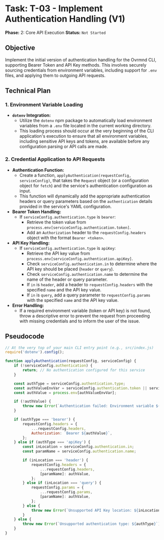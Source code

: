 # Task: T-03 - Implement Authentication Handling (V1)

**Phase:** 2: Core API Execution
**Status:** `Not Started`

## Objective

Implement the initial version of authentication handling for the Ovrmnd CLI, supporting Bearer Token and API Key methods. This involves securely sourcing credentials from environment variables, including support for `.env` files, and applying them to outgoing API requests.

## Technical Plan

### 1. Environment Variable Loading

-   **`dotenv` Integration:**
    -   Utilize the `dotenv` npm package to automatically load environment variables from a `.env` file located in the current working directory.
    -   This loading process should occur at the very beginning of the CLI application's execution to ensure that all environment variables, including sensitive API keys and tokens, are available before any configuration parsing or API calls are made.

### 2. Credential Application to API Requests

-   **Authentication Function:**
    -   Create a function, `applyAuthentication(requestConfig, serviceConfig)`, that takes the `Request` object (or a configuration object for `fetch`) and the service's authentication configuration as input.
    -   This function will dynamically add the appropriate authentication headers or query parameters based on the `authentication` details provided in the service's YAML configuration.
-   **Bearer Token Handling:**
    -   If `serviceConfig.authentication.type` is `bearer`:
        -   Retrieve the token value from `process.env[serviceConfig.authentication.token]`.
        -   Add an `Authorization` header to the `requestConfig.headers` object with the format `Bearer <token>`.
-   **API Key Handling:**
    -   If `serviceConfig.authentication.type` is `apiKey`:
        -   Retrieve the API key value from `process.env[serviceConfig.authentication.apiKey]`.
        -   Check `serviceConfig.authentication.in` to determine where the API key should be placed (`header` or `query`).
        -   Check `serviceConfig.authentication.name` to determine the name of the header or query parameter.
        -   If `in` is `header`, add a header to `requestConfig.headers` with the specified `name` and the API key value.
        -   If `in` is `query`, add a query parameter to `requestConfig.params` with the specified `name` and the API key value.
-   **Error Handling:**
    -   If a required environment variable (token or API key) is not found, throw a descriptive error to prevent the request from proceeding with missing credentials and to inform the user of the issue.

## Pseudocode

```javascript
// At the very top of your main CLI entry point (e.g., src/index.js)
require('dotenv').config();

function applyAuthentication(requestConfig, serviceConfig) {
    if (!serviceConfig.authentication) {
        return; // No authentication configured for this service
    }

    const authType = serviceConfig.authentication.type;
    const authValueEnvVar = serviceConfig.authentication.token || serviceConfig.authentication.apiKey;
    const authValue = process.env[authValueEnvVar];

    if (!authValue) {
        throw new Error(`Authentication failed: Environment variable ${authValueEnvVar} not found.`);
    }

    if (authType === 'bearer') {
        requestConfig.headers = {
            ...requestConfig.headers,
            Authorization: `Bearer ${authValue}`,
        };
    } else if (authType === 'apiKey') {
        const inLocation = serviceConfig.authentication.in;
        const paramName = serviceConfig.authentication.name;

        if (inLocation === 'header') {
            requestConfig.headers = {
                ...requestConfig.headers,
                [paramName]: authValue,
            };
        } else if (inLocation === 'query') {
            requestConfig.params = {
                ...requestConfig.params,
                [paramName]: authValue,
            };
        } else {
            throw new Error(`Unsupported API Key location: ${inLocation}`);
        }
    } else {
        throw new Error(`Unsupported authentication type: ${authType}`);
    }
}
```
